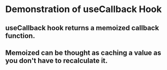# Demonstration of useCallback Hook

## useCallback hook returns a memoized callback function.
## Memoized can be thought as caching a value as you don't have to recalculate it.

